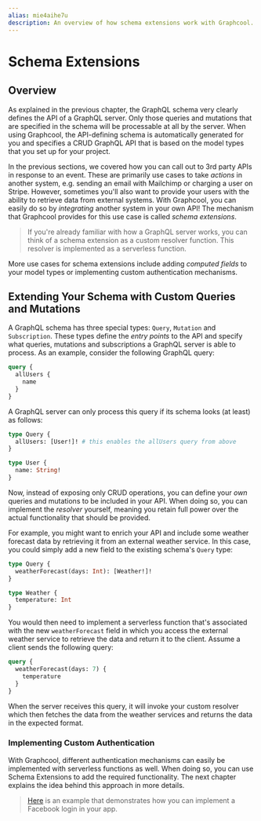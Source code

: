 ```yaml
---
alias: mie4aihe7u 
description: An overview of how schema extensions work with Graphcool.
---
```


# Schema Extensions

## Overview

As explained in the previous chapter, the GraphQL schema very clearly defines the API of a GraphQL server. Only those queries and mutations that are specified in the schema will be processable at all by the server. When using Graphcool, the API-defining schema is automatically generated for you and specifies a CRUD GraphQL API that is based on the model types that you set up for your project.

In the previous sections, we covered how you can call out to 3rd party APIs in response to an event. These are primarily use cases to take *actions* in another system, e.g. sending an email with Mailchimp or charging a user on Stripe. However, sometimes you'll also want to provide your users with the ability to retrieve data from external systems.  With Graphcool, you can easily do so by *integrating* another system in your own API! The mechanism that Graphcool provides for this use case is called *schema extensions*. 


> If you're already familiar with how a GraphQL server works, you can think of a schema extension as a custom resolver function. This resolver is  implemented as a serverless function.


More use cases for schema extensions include adding *computed fields* to your model types or implementing custom authentication mechanisms.

## Extending Your Schema with Custom Queries and Mutations

A GraphQL schema has three special types: `Query`, `Mutation` and `Subscription`. These types define the *entry points* to the API and specify what queries, mutations and subscriptions a GraphQL server is able to process. As an example, consider the following GraphQL query:

```graphql
query {
  allUsers {
    name
  }
}
```

A GraphQL server can only process this query if its schema looks (at least) as follows:

```graphql
type Query {
  allUsers: [User!]! # this enables the allUsers query from above
}

type User {
  name: String!
}
```

Now, instead of exposing only CRUD operations, you can define your *own* queries and mutations to be included in your API. When doing so, you can implement the *resolver* yourself, meaning you retain full power over the actual functionality that should be provided.

For example, you might want to enrich your API and include some weather forecast data by retrieving it from an external weather service. In this case, you could simply add a new field to the existing schema's `Query` type: 

```graphql
type Query {
  weatherForecast(days: Int): [Weather!]!
}

type Weather {
  temperature: Int
}
```

You would then need to implement a serverless function that's associated with the new `weatherForecast` field in which you access the external weather service to retrieve the data and return it to the client. Assume a client sends the following query:

```graphql
query {
  weatherForecast(days: 7) {
    temperature
  }
}
```

When the server receives this query, it will invoke your custom resolver which then fetches the data from the weather services and returns the data in the expected format.

### Implementing Custom Authentication 

With Graphcool, different authentication mechanisms can easily be implemented with serverless functions as well. When doing so, you can use Schema Extensions to add the required functionality. The next chapter explains the idea behind this approach in more details.

> [Here](https://github.com/graphcool-examples/functions/tree/master/authentication/facebook-authentication) is an example that demonstrates how you can implement a Facebook login in your app. 







